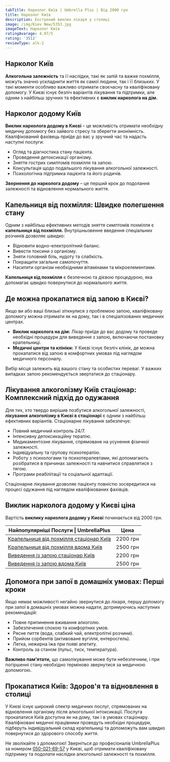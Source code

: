 ```yaml
---
tabTitle: Нарколог Київ | Umbrella Plus | Від 2000 грн
title: Нарколог Київ
description: Екстрений виклик лікаря у столиці
image: /img/Kiev New/5353.jpg
imageText: Нарколог Київ
ratingAvarage: 4.97/5
rating: '3512'
reviewType: alk-2
---
```


## Нарколог Київ

**Алкогольна залежність** та її наслідки, такі як запій та важке похмілля, можуть значно ускладнити життя як самої людини, так і її близьких. У такі моменти особливо важливо отримати своєчасну та кваліфіковану допомогу. У Києві існує безліч варіантів лікування та підтримки, але одним з найбільш зручних та ефективних є **виклик нарколога на дім.**

## Нарколог додому Київ

**Виклик нарколога додому в Києві** – це можливість отримати необхідну медичну допомогу без зайвого стресу та зберегти анонімність. Кваліфікований фахівець приїде до вас у зручний час та надасть наступні послуги:

* Огляд та діагностика стану пацієнта.
* Проведення детоксикації організму.
* Зняття гострих симптомів похмілля та запою.
* Консультація щодо подальшого лікування алкогольної залежності.
* Психологічна підтримка пацієнта та його родичів.

**Звернення до нарколога додому** – це перший крок до подолання залежності та відновлення нормального життя.

## Капельниця від похмілля: Швидке полегшення стану

Одним з найбільш ефективних методів зняття симптомів похмілля є **капельниця від похмілля.** Внутрішньовенне введення спеціальних розчинів дозволяє швидко:

* Відновити водно-електролітний баланс.
* Вивести токсини з організму.
* Зняти головний біль, нудоту та слабкість.
* Покращити загальне самопочуття.
* Наситити організм необхідними вітамінами та мікроелементами.

**Капельниця від похмілля** є безпечною та дієвою процедурою, яка допомагає швидко повернутися до нормального життя.

## Де можна прокапатися від запою в Києві?

Якщо ви або ваші близькі зіткнулися з проблемою запою, кваліфіковану допомогу можна отримати як на дому, так і в спеціалізованих медичних центрах.

* **Виклик нарколога на дім:** Лікар приїде до вас додому та проведе необхідні процедури для виведення з запою, включаючи постановку крапельниці.
* **Медичні центри та клініки:** У Києві існує безліч клінік, де можна прокапатися від запою в комфортних умовах під наглядом медичного персоналу.

Вибір місця залежить від вашого стану та особистих переваг. У важких випадках запою рекомендується звертатися до стаціонару.

## Лікування алкоголізму Київ стаціонар: Комплексний підхід до одужання

Для тих, хто твердо вирішив позбутися алкогольної залежності, **лікування алкоголізму в Києві в стаціонарі** є одним з найбільш ефективних варіантів. Стаціонарне лікування забезпечує:

* Повний медичний контроль 24/7.
* Інтенсивну детоксикаційну терапію.
* Медикаментозне лікування, спрямоване на усунення фізичної залежності.
* Індивідуальну та групову психотерапію.
* Роботу з психологами та психотерапевтами, які допомагають розібратися в причинах залежності та навчитися справлятися з тягою.
* Програми реабілітації та соціальної адаптації.

Стаціонарне лікування дозволяє пацієнту повністю зосередитися на процесі одужання під наглядом кваліфікованих фахівців.

## Виклик нарколога додому у Києві ціна

Вартість **виклику нарколога додому у Києві** починається від 2000 грн.

| Найпопулярніші Послуги \| UmbrellaPlus                                                                         | Цена     |
| -------------------------------------------------------------------------------------------------------------- | -------- |
| [Крапельниця від похмілля стаціонар Київ](https://umbrella-plus.com.ua/uk/kiev/kapelnica_ot_alkogola_kiev/)    | 2200 грн |
| [Крапельниця від похмілля вдома Київ](https://umbrella-plus.com.ua/uk/kiev/kapelnica_ot_alkogola_na_dom_kiev/) | 2500 грн |
| [Виведення із запою стаціонар Київ](https://umbrella-plus.com.ua/uk/kiev/vivod-iz-zapoia-kiev-ua/)             | 2200 грн |
| [Виведення із запою вдома Київ](https://umbrella-plus.com.ua/uk/kiev/vivod-iz-zapoia-na-domy-kiev-ua/)         | 2500 грн |

## Допомога при запої в домашніх умовах: Перші кроки

Якщо немає можливості негайно звернутися до лікаря, першу допомогу при запої в домашніх умовах можна надати, дотримуючись наступних рекомендацій:

* Повне припинення вживання алкоголю.
* Забезпечення спокою та комфортних умов.
* Рясне пиття (вода, слабкий чай, електролітні розчини).
* Прийом сорбентів (активоване вугілля, ентеросгель).
* Легка, нежирна їжа при появі апетиту.
* Контроль за станом (пульс, тиск, температура).

**Важливо пам'ятати,** що самолікування може бути небезпечним, і при погіршенні стану необхідно терміново звернутися за медичною допомогою.

## Прокапатися Київ: Здоров'я та відновлення в столиці

У Києві існує широкий спектр медичних послуг, спрямованих на відновлення організму після алкогольної інтоксикації. Послуга прокапатися Київ доступна як на дому, так і в умовах стаціонару. Кваліфіковані медичні працівники проведуть необхідні процедури, підберуть індивідуальний склад крапельниці та допоможуть вам швидко повернутися до здорового способу життя.

Не зволікайте з допомогою! Зверніться до професіоналів UmbrellaPlus за номером [050-021-69-57](tel:0500216957) у Києві, щоб отримати кваліфіковану підтримку та подолати наслідки алкогольної залежності та похмілля.
